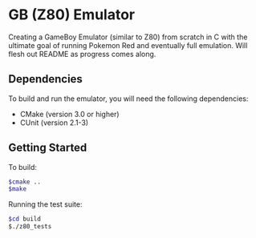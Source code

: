 # GB (Z80) Emulator
Creating a GameBoy Emulator (similar to Z80) from scratch in C with the ultimate goal of running Pokemon Red and eventually full emulation. Will flesh out README as progress comes along.

## Dependencies

To build and run the emulator, you will need the following dependencies:

- CMake (version 3.0 or higher)
- CUnit (version 2.1-3)

## Getting Started

To build:

```bash
$cmake ..
$make
```
Running the test suite:
```bash
$cd build
$./z80_tests
```

